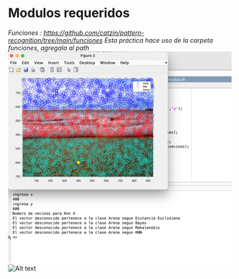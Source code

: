 


# Modulos requeridos
_Funciones : <https://github.com/catzin/pattern-recognition/tree/main/funciones>_
_Esta práctica hace uso de la carpeta funciones, agregala al path_
![Alt text](./capturas/1.png?raw=false "Cubo")
![Alt text](./capturas/2.png?raw=false "AND")
